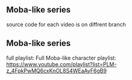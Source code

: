 ## Moba-like series
source code for each video is on diffrent branch

## Moba-like series
full playlist: Full Moba-like character playlist:  
https://www.youtube.com/playlist?list=PLM-z_4FpkPwMQ6cxKnOL8S4WEaAyF6gB9
